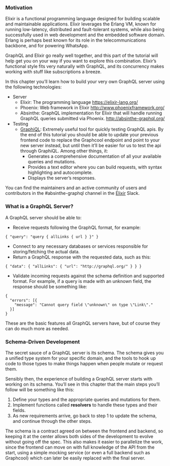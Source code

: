 ### Motivation

Elixir is a functional programming language designed for building scalable and maintainable applications. Elixir leverages the Erlang VM, known for running low-latency, distributed and fault-tolerant systems, while also being successfully used in web development and the embedded software domain. Erlang is perhaps best known for its role in the telecommunications backbone, and for powering WhatsApp.

GraphQL and Elixir go really well together, and this part of the tutorial will help get you on your way if you want to explore this combination. Elixir’s functional style fits very naturally with GraphQL, and its concurrency makes working with stuff like subscriptions a breeze.

In this chapter you’ll learn how to build your very own GraphQL server using the following technologies:

- Server
  - Elixir: The programming language https://elixir-lang.org/
  - Phoenix: Web framework in Elixir http://www.phoenixframework.org/
  - Absinthe: GraphQL implementation for Elixir that will handle running GraphQL queries submitted via Phoenix. http://absinthe-graphql.org/
- Testing
  - [GraphiQL](https://github.com/graphql/graphiql): Extremely useful tool for quickly testing GraphQL apis. By the end of this tutorial you should be able to update your previous frontend code to replace the Graphcool endpoint and point to your new server instead, but until then it’ll be easier for us to test the api through GraphiQL. Among other things, it:
    - Generates a comprehensive documentation of all your available queries and mutations.
    - Provides a text editor where you can build requests, with syntax highlighting and autocomplete.
    - Displays the server’s responses.

You can find the maintainers and an active community of users and contributors in the \#absinthe-graphql channel in the [Elixir](https://elixir-slackin.herokuapp.com/) Slack.

### What is a GraphQL Server?

A GraphQL server should be able to:

- Receive requests following the GraphQL format, for example:

<!-- -->

    { "query": "query { allLinks { url } }" }

- Connect to any necessary databases or services responsible for storing/fetching the actual data.
- Return a GraphQL response with the requested data, such as this:

<!-- -->

    { "data": { "allLinks": { "url": "http://graphql.org/" } } }

- Validate incoming requests against the schema definition and supported format. For example, if a query is made with an unknown field, the response should be something like:

<!-- -->

    {
      "errors": [{
        "message": "Cannot query field \"unknown\" on type \"Link\"."
      }]
    }

These are the basic features all GraphQL servers have, but of course they can do much more as needed.

### Schema-Driven Development

The secret sauce of a GraphQL server is its schema. The schema gives you a unified type system for your specific domain, and the tools to hook up code to those types to make things happen when people mutate or request them.

Sensibly then, the experience of building a GraphQL server starts with working on its schema. You’ll see in this chapter that the main steps you’ll follow will be something like this:

1.  Define your types and the appropriate queries and mutations for them.
2.  Implement functions called **resolvers** to handle these types and their fields.
3.  As new requirements arrive, go back to step 1 to update the schema, and continue through the other steps.

The schema is a contract agreed on between the frontend and backend, so keeping it at the center allows both sides of the development to evolve without going off the spec. This also makes it easier to parallelize the work, since the frontend can move on with full knowledge of the API from the start, using a simple mocking service (or even a full backend such as Graphcool) which can later be easily replaced with the final server.
